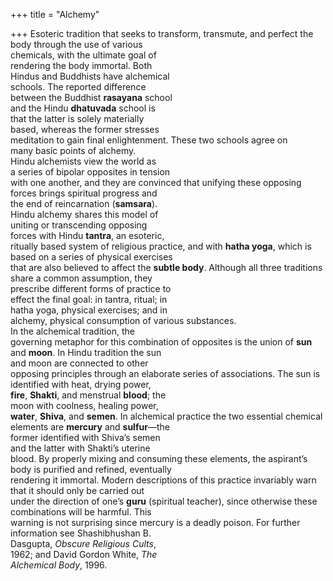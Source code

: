 +++
title = "Alchemy"

+++
Esoteric tradition that seeks to transform, transmute, and perfect the  
body through the use of various  
chemicals, with the ultimate goal of  
rendering the body immortal. Both  
Hindus and Buddhists have alchemical  
schools. The reported difference  
between the Buddhist **rasayana** school  
and the Hindu **dhatuvada** school is  
that the latter is solely materially  
based, whereas the former stresses  
meditation to gain final enlightenment. These two schools agree on  
many basic points of alchemy.  
Hindu alchemists view the world as  
a series of bipolar opposites in tension  
with one another, and they are convinced that unifying these opposing  
forces brings spiritual progress and  
the end of reincarnation (**samsara**).  
Hindu alchemy shares this model of  
uniting or transcending opposing  
forces with Hindu **tantra**, an esoteric,  
ritually based system of religious practice, and with **hatha yoga**, which is  
based on a series of physical exercises  
that are also believed to affect the **subtle body**. Although all three traditions  
share a common assumption, they  
prescribe different forms of practice to  
effect the final goal: in tantra, ritual; in  
hatha yoga, physical exercises; and in  
alchemy, physical consumption of various substances.  
In the alchemical tradition, the  
governing metaphor for this combination of opposites is the union of **sun**  
and **moon**. In Hindu tradition the sun  
and moon are connected to other  
opposing principles through an elaborate series of associations. The sun is  
identified with heat, drying power,  
**fire**, **Shakti**, and menstrual **blood**; the  
moon with coolness, healing power,  
**water**, **Shiva**, and **semen**. In alchemical practice the two essential chemical  
elements are **mercury** and **sulfur**—the  
former identified with Shiva’s semen  
and the latter with Shakti’s uterine  
blood. By properly mixing and consuming these elements, the aspirant’s  
body is purified and refined, eventually  
rendering it immortal. Modern descriptions of this practice invariably warn  
that it should only be carried out  
under the direction of one’s **guru** (spiritual teacher), since otherwise these  
combinations will be harmful. This  
warning is not surprising since mercury is a deadly poison. For further  
information see Shashibhushan B.  
Dasgupta, *Obscure Religious Cults*,  
1962; and David Gordon White, *The*  
*Alchemical Body*, 1996.